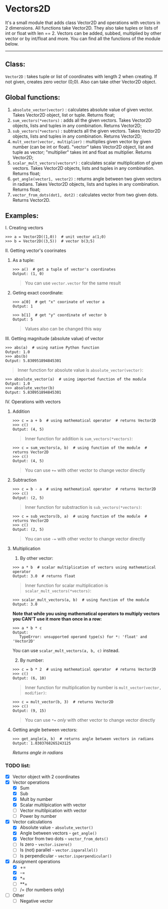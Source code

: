 # Vectors2D
It's a small module that adds class Vector2D and operations with vectors in 2 dimensions.
All functions take Vector2D. They also take tuples or lists of int or float with len == 2.
Vectors can be added, subbed, multiplied by other vector or by int/float and more. You can find all the functions of the module below.

---
## Class:
` Vector2D ` : takes tuple or list of coordinates with length 2 when creating. If not given, creates zero vector (0;0). Also can take other Vector2D object.


## Global functions:
1. `absolute_vector(vector)` : calculates absolute value of given vector. Takes Vector2D object, list or tuple. Returns float;
2. `sum_vectors(*vectors)` : adds all the given vectors. Takes Vector2D objects, lists and tuples in any combination. Returns Vector2D;
3. `sub_vectors(*vectors)` : subtracts all the given vectors. Takes Vector2D objects, lists and tuples in any combination. Returns Vector2D;
4. `mult_vector(vector, multiplier)` : multiplies given vector by given number (can be int or float). "vector" takes Vector2D object, list and tuple as vector; "multiplier" takes int and float as multiplier. Returns Vector2D;
5. `scalar_mult_vectors(vectors*)` : calculates scalar multiplication of given vectors. Takes Vector2D objects, lists and tuples in any combination. Returns float;
6. `get_angle(vector1, vector2)` : returns angle between two given vectors in radians. Takes Vector2D objects, lists and tuples in any combination. Returns float;
7. `vector_from_dots(dot1, dot2)` : calculates vector from two given dots. Returns Vector2D.

## Examples:
I. Creating vectors
   ```
   >>> a = Vector2D((1,0))  # unit vector a(1;0)
   >>> b = Vector2D((3,5))  # vector b(3;5)
   ```
II. Getting vector's coorinates
   1. As a tuple:
      ```
      >>> a()  # get a tuple of vector's coordinates
      Output: (1, 0)  
      ```
      > You can use `vector.vector` for the same result
      
   2. Geting exact coordinate:
      ```
      >>> a[0]  # get "x" coorinate of vector a
      Output: 1

      >>> b[1]  # get "y" coordinate of vector b
      Output: 5
      ```
      > Values also can be changed this way
      
III. Getting magnitude (absolute value) of vector
   ```
   >>> abs(a)  # using native Python function
   Output: 1.0
   >>> abs(b)
   Output: 5.830951894845301
   ```
   > Inner function for absolute value is `absolute_vector(vector)`:
   ```
   >>> absolute_vector(a)  # using imported function of the module
   Output: 1.0
   >>> absolute_vector(b)
   Output: 5.830951894845301
   ```
IV. Operations with vectors
   1. Addition
      ```
      >>> c = a + b  # using mathematical operator  # returns Vector2D
      >>> c()
      Output: (4, 5)
      ```
      > Inner function for addition is `sum_vectors(*vectors)`:
      ```
      >>> c = sum_vectors(a, b)  # using function of the module  # returns Vector2D
      >>> c()
      Output: (4, 5)
      ```
      > You can use `+=` with other vector to change vector directly
      
   2. Subtraction
      ```
      >>> c = b - a  # using mathematical operator  # returns Vector2D
      >>> c()
      Output: (2, 5)
      ```
      > Inner function for substraction is `sub_vectors(*vectors)`:
      ```
      >>> c = sub_vectors(b, a)  # using function of the module  # returns Vector2D
      >>> c()
      Output: (2, 5)
      ```
      > You can use `-=` with other vector to change vector directly
      
   3. Multiplication
      1. By other vector:
      ```
      >>> a * b  # scalar multiplication of vectors using mathematical operator
      Output: 3.0  # returns float
      ```
      > Inner function for scalar multiplication is `scalar_mult_vectors(*vectors)`:
      ```
      >>> scalar_mult_vectors(a, b)  # using function of the module
      Output: 3.0
      ```
      **Note that while you using mathematical operators to multiply vectors you CAN'T use it more than once in a row:**
      ```
      >>> a * b * c
      Output:
         TypeError: unsupported operand type(s) for *: 'float' and 'Vector2D'
      ```
      You can use `scalar_mult_vectors(a, b, c)` instead.
      
      2. By number:
      ```
      >>> c = b * 2  # using mathematical operator  # returns Vector2D
      >>> c()
      Output: (6, 10)
      ```
      > Inner function for multiplication by number is `mult_vector(vector, modifier)`:
      ```
      >>> c = mult_vector(b, 3)  # returns Vector2D
      >>> c()
      Output: (9, 15)
      ```
      > You can use `*=` *only* with other vector to change vector directly
      
   4. Getting angle between vectors:
      ```
      >>> get_angle(a, b)  # returns angle between vectors in radians
      Output: 1.0303768265243125
      ```
      *Returns angle in radians*
      

### TODO list:
- [x] Vector object with 2 coordinates
- [x] Vector operations 
  - [x] Sum
  - [x] Sub
  - [x] Mult by number
  - [x] Scalar multilpication with vector
  - [ ] Vector multilpication with vector
  - [ ] Power by number
- [x] Vector calculations
  - [x] Absolute value - `absolute_vector()`
  - [x] Angle between vectors - `get_angle()`
  - [x] Vector from two dots - `vector_from_dots()`
  - [ ] Is zero - `vector.iszero()`
  - [ ] Is (not) parallel - `vector.isparallel()`
  - [ ] Is perpendicular - `vector.isperpendicular()`
- [x] Assignment operations
  - [x] +=
  - [x] -=
  - [x] *=
  - [ ] **=
  - [ ] /= (for numbers only)
- [ ] Other
  - [ ] Negative vector
